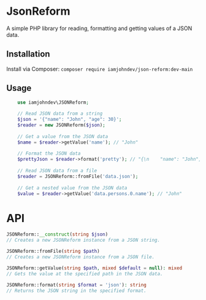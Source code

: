 # JsonReform

A simple PHP library for reading, formatting and getting values of a JSON data.

## Installation

Install via Composer:
`composer require iamjohndev/json-reform:dev-main`


## Usage

```php
    use iamjohndev\JSONReform;
    
    // Read JSON data from a string
    $json = '{"name": "John", "age": 30}';
    $reader = new JSONReform($json);
    
    // Get a value from the JSON data
    $name = $reader->getValue('name'); // "John"
    
    // Format the JSON data
    $prettyJson = $reader->format('pretty'); // "{\n    "name": "John",\n    "age": 30\n}"
    
    // Read JSON data from a file
    $reader = JSONReform::fromFile('data.json');
    
    // Get a nested value from the JSON data
    $value = $reader->getValue('data.persons.0.name'); // "John"
```

# API
```php
JSONReform::__construct(string $json)
// Creates a new JSONReform instance from a JSON string.

JSONReform::fromFile(string $path)
// Creates a new JSONReform instance from a JSON file.

JSONReform::getValue(string $path, mixed $default = null): mixed
// Gets the value at the specified path in the JSON data.

JSONReform::format(string $format = 'json'): string
// Returns the JSON string in the specified format.
```
